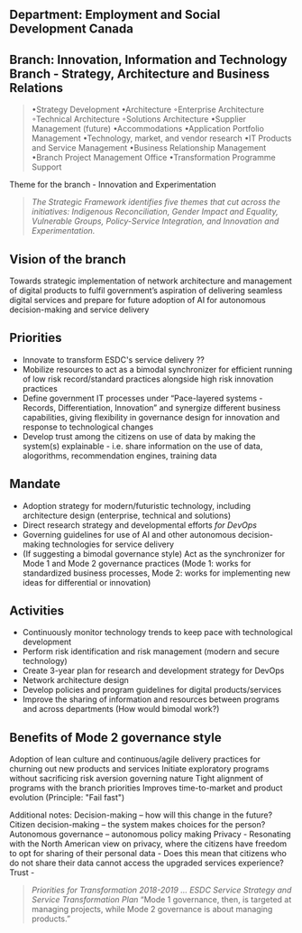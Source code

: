 ## Department: Employment and Social Development Canada
## Branch: Innovation, Information and Technology Branch - Strategy, Architecture and Business Relations
> •Strategy Development
> •Architecture
>     ◦Enterprise Architecture
>     ◦Technical Architecture
>     ◦Solutions Architecture
> •Supplier Management (future)
> •Accommodations
> •Application Portfolio Management
> •Technology, market, and vendor research
> •IT Products and Service Management
> •Business Relationship Management
> •Branch Project Management Office
> •Transformation Programme Support

Theme for the branch - Innovation and Experimentation 
>_The Strategic Framework identifies five themes that cut across the initiatives: Indigenous Reconciliation, Gender Impact and Equality, Vulnerable Groups, Policy-Service Integration, and Innovation and Experimentation._

## Vision of the branch
Towards strategic implementation of network architecture and management of digital products to fulfil government’s aspiration of delivering seamless digital services and prepare for future adoption of AI for autonomous decision-making and service delivery

## Priorities
- Innovate to transform ESDC's service delivery ??
- Mobilize resources to act as a bimodal synchronizer for efficient running of low risk record/standard practices alongside high risk innovation practices
- Define government IT processes under “Pace-layered systems - Records, Differentiation, Innovation” and synergize different business capabilities, giving flexibility in governance design for innovation and response to technological changes
- Develop trust among the citizens on use of data by making the system(s) explainable - i.e. share information on the use of data, alogorithms, recommendation engines, training data

## Mandate 
-	Adoption strategy for modern/futuristic technology, including architecture design (enterprise, technical and solutions)
-	Direct research strategy and developmental efforts _for DevOps_
-	Governing guidelines for use of AI and other autonomous decision-making technologies for service delivery 
-	(If suggesting a bimodal governance style) Act as the synchronizer for Mode 1 and Mode 2 governance practices (Mode 1: works for standardized business processes, Mode 2: works for implementing new ideas for differential or innovation)
	
## Activities
-	Continuously monitor technology trends to keep pace with technological development
-	Perform risk identification and risk management (modern and secure technology)
-	Create 3-year plan for research and development strategy for DevOps
- Network architecture design 
-	Develop policies and program guidelines for digital products/services
- Improve the sharing of information and resources between programs and across departments (How would bimodal work?)

## Benefits of Mode 2 governance style
Adoption of lean culture and continuous/agile delivery practices for churning out new products and services
Initiate exploratory programs without sacrificing risk aversion governing nature
Tight alignment of programs with the branch priorities
Improves time-to-market and product evolution (Principle: "Fail fast")

Additional notes:
Decision-making – how will this change in the future? 
Citizen decision-making – the system makes choices for the person?
Autonomous governance – autonomous policy making
Privacy - Resonating with the North American view on privacy, where the citizens have freedom to opt for sharing of their personal data - Does this mean that citizens who do not share their data cannot access the upgraded services experience?
Trust - 
> _Priorities for Transformation 2018-2019 … ESDC Service Strategy and Service Transformation Plan_
> “Mode 1 governance, then, is targeted at managing projects, while Mode 2 governance is about managing products.”
